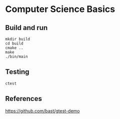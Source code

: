 # Computer Science Basics

## Build and run

```
mkdir build
cd build
cmake ..
make
./bin/main
```

## Testing

```
ctest
```

## References

https://github.com/bast/gtest-demo
